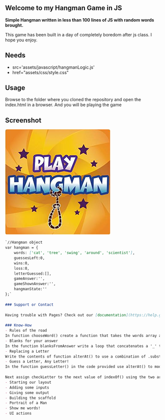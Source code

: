 ## Welcome to my Hangman Game in JS

**Simple Hangman written in less than 100 lines of JS with random words brought.**

This game has been built in a day of completely boredom after js class. I hope you enjoy.

Needs
--------------
- src='assets/javascript/hangmanLogic.js'
- href="assets/css/style.css"

Usage
--------------
Browse to the folder where you cloned the repository and open the index.html in a browser. And you will be playing the game

Screenshot
--------------
![Screenshot of Random Hangman](https://github.com/sharstream/Hangman-Game/blob/master/assets/images/playHangman.jpg?raw=true)

```markdown
`//Hangman object
var hangman = {
    words: ['cat', 'tree', 'swing', 'around', 'scientist'],
    guessesLeft:0,
    wins:0,
    loss:0,
    letterGuessed:[],
    gameAnswer:'',
    gameShownAnswer:'',
    hangmanState:''
};`

### Support or Contact

Having trouble with Pages? Check out our [documentation](https://help.github.com/categories/github-pages-basics/) or [contact support](https://github.com/contact) and we’ll help you sort it out.

### Know-How
- Rules of the road
In function chooseWord() create a function that takes the words array and then returns a random element of the array. The returned output should be a string. Make sure to make the random number an integer and use words.length to keep the random number between 0 and the length of the array.
- Blanks for your answer
In the function blanksFromAnswer write a loop that concatenates a '_' to result for every letter in the string answerWord.
- Replacing a Letter
Write the contents of function alterAt() to use a combination of .substr() and concatenation to return a new string with the letter replaced. The position that the letter should be replaced at is the parameter n and the source string is originalString, while parameter c is the character to insert.
- Guess a Letter, Any Letter!
In the function guessLetter() in the code provided use alterAt() to modify the string shown based on the information retrieved by checkLetter.

Next assign checkLetter to the next value of indexOf() using the two argument version. Make sure to increment checkLetter in some fashion, otherwise you will match the same letter over and over again.
- Starting our layout
- Adding some inputs
- Giving some output
- Building the scaffold
- Portrait of a Man
- Show me words!
- UI actions
